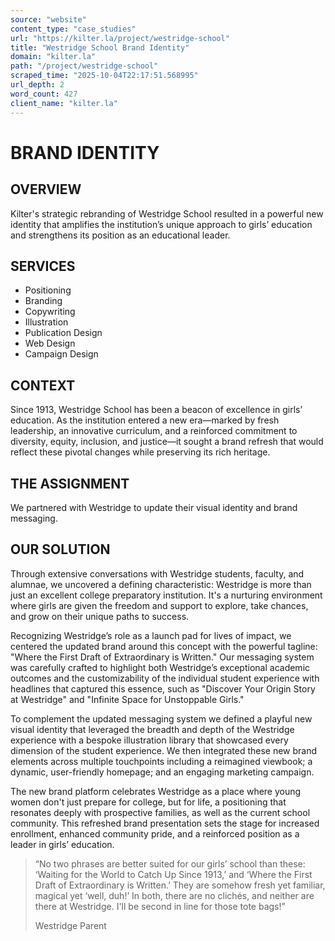 ```yaml
---
source: "website"
content_type: "case_studies"
url: "https://kilter.la/project/westridge-school"
title: "Westridge School Brand Identity"
domain: "kilter.la"
path: "/project/westridge-school"
scraped_time: "2025-10-04T22:17:51.568995"
url_depth: 2
word_count: 427
client_name: "kilter.la"
---
```


# BRAND IDENTITY

## OVERVIEW

Kilter's strategic rebranding of Westridge School resulted in a powerful new identity that amplifies the institution’s unique approach to girls’ education and strengthens its position as an educational leader.

## SERVICES

*   Positioning
*   Branding
*   Copywriting
*   Illustration
*   Publication Design
*   Web Design
*   Campaign Design

## CONTEXT

Since 1913, Westridge School has been a beacon of excellence in girls’ education. As the institution entered a new era—marked by fresh leadership, an innovative curriculum, and a reinforced commitment to diversity, equity, inclusion, and justice—it sought a brand refresh that would reflect these pivotal changes while preserving its rich heritage.

## THE ASSIGNMENT

We partnered with Westridge to update their visual identity and brand messaging.

## OUR SOLUTION

Through extensive conversations with Westridge students, faculty, and alumnae, we uncovered a defining characteristic: Westridge is more than just an excellent college preparatory institution. It's a nurturing environment where girls are given the freedom and support to explore, take chances, and grow on their unique paths to success.

Recognizing Westridge’s role as a launch pad for lives of impact, we centered the updated brand around this concept with the powerful tagline: "Where the First Draft of Extraordinary is Written." Our messaging system was carefully crafted to highlight both Westridge’s exceptional academic outcomes and the customizability of the individual student experience with headlines that captured this essence, such as "Discover Your Origin Story at Westridge" and "Infinite Space for Unstoppable Girls."

To complement the updated messaging system we defined a playful new visual identity that leveraged the breadth and depth of the Westridge experience with a bespoke illustration library that showcased every dimension of the student experience. We then integrated these new brand elements across multiple touchpoints including a reimagined viewbook; a dynamic, user-friendly homepage; and an engaging marketing campaign.

The new brand platform celebrates Westridge as a place where young women don't just prepare for college, but for life, a positioning that resonates deeply with prospective families, as well as the current school community. This refreshed brand presentation sets the stage for increased enrollment, enhanced community pride, and a reinforced position as a leader in girls’ education.

> “No two phrases are better suited for our girls’ school than these: ‘Waiting for the World to Catch Up Since 1913,’ and ‘Where the First Draft of Extraordinary is Written.’ They are somehow fresh yet familiar, magical yet ‘well, duh!’ In both, there are no clichés, and neither are there at Westridge. I'll be second in line for those tote bags!”
> 
> Westridge Parent